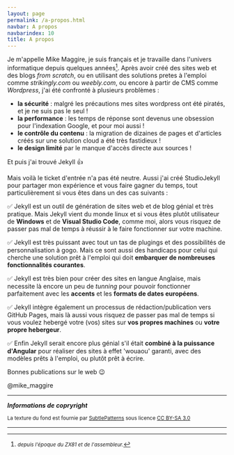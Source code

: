 ```yaml
---
layout: page
permalink: /a-propos.html
navbar: A propos
navbarindex: 10
title: A propos
---
```

Je m'appelle Mike Maggire, je suis français et je travaille dans l'univers informatique depuis quelques années[^1]. Après avoir créé des sites web et des blogs _from scratch_, ou en utilisant des solutions pretes à l'emploi comme _strikingly.com_ ou _weebly.com_, ou encore à partir de CMS comme _Wordpress_, j'ai été confronté à plusieurs problèmes :

- **la sécurité** : malgré les précautions mes sites wordpress ont été piratés, et je ne suis pas le seul !
- **la performance** : les temps de réponse sont devenus une obsession pour l'indexation Google, et pour moi aussi !
- **le contrôle du contenu** : la migration de dizaines de pages et d'articles créés sur une solution cloud a été très fastidieux !
- **le design limité** par le manque d'accès directe aux sources !

Et puis j'ai trouvé Jekyll :+1:

Mais voilà le ticket d'entrée n'a pas été neutre. Aussi j'ai créé StudioJekyll pour partager mon expérience et vous faire gagner du temps, tout particulièrement si vous êtes dans un des cas suivants :

:white_check_mark: Jekyll est un outil de génération de sites web et de blog génial et très pratique. Mais Jekyll vient du monde linux et si vous êtes plutôt utilisateur de **Windows** et de **Visual Studio Code**, comme moi, alors vous risquez de passer pas mal de temps à réussir à le faire fonctionner sur votre machine.

:white_check_mark: Jekyll est très puissant avec tout un tas de plugings et des possibilités de personnalisation à gogo. Mais ce sont aussi des handicaps pour celui qui cherche une solution prêt à l'emploi qui doit **embarquer de nombreuses fonctionnalités courantes**.

:white_check_mark: Jekyll est très bien pour créer des sites en langue Anglaise, mais necessite là encore un peu de _tunning_ pour pouvoir fonctionner parfaitement avec les **accents** et les **formats de dates européens**.

:white_check_mark: Jekyll intègre également un processus de rédaction/publication vers GitHub Pages, mais là aussi vous risquez de passer pas mal de temps si vous voulez hebergé votre (vos) sites sur **vos propres machines** ou **votre propre hebergeur**.

:white_check_mark: Enfin Jekyll serait encore plus génial s'il était **combiné à la puissance d'Angular** pour réaliser des sites à effet 'wouaou' garanti, avec des modèles prêts à l'emploi, ou plutôt prêt à écrire.

Bonnes publications sur le web :wink:

@mike_maggire

---

_**Informations de copryright**_

<small>La texture du fond est fournie par [SubtlePatterns](https://www.toptal.com/designers/subtlepatterns/) sous licence [CC BY-SA 3.0](https://creativecommons.org/licenses/by-sa/3.0/)</small>

---

[^1]: <small>_depuis l'époque du ZX81 et de l'assembleur._</small>
